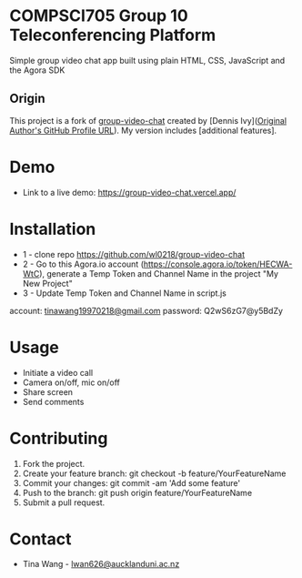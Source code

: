 # COMPSCI705 Group 10 Teleconferencing Platform
Simple group video chat app built using plain HTML, CSS, JavaScript and the Agora SDK

## Origin

This project is a fork of [group-video-chat](https://github.com/divanov11/group-video-chat) created by [Dennis Ivy]([Original Author's GitHub Profile URL](https://github.com/divanov11)). My version includes [additional features].


# Demo
* Link to a live demo: https://group-video-chat.vercel.app/

# Installation
* 1 - clone repo https://github.com/wl0218/group-video-chat
* 2 - Go to this Agora.io account (https://console.agora.io/token/HECWA-WtC), generate a Temp Token and Channel Name in the project "My New Project"
* 3 - Update Temp Token and Channel Name in script.js

account: tinawang19970218@gmail.com
password: Q2wS6zG7@y5BdZy


# Usage
* Initiate a video call
* Camera on/off, mic on/off
* Share screen
* Send comments


# Contributing
1. Fork the project.
2. Create your feature branch: git checkout -b feature/YourFeatureName
3. Commit your changes: git commit -am 'Add some feature'
4. Push to the branch: git push origin feature/YourFeatureName
5. Submit a pull request.


# Contact
* Tina Wang - lwan626@aucklanduni.ac.nz

